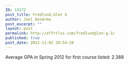 ```yaml
---
ID: 13172
post_title: Fredlund,Glen G
author: Joel DesArmo
post_excerpt: ""
layout: post
permalink: http://effrtlss.com/fredlundglen-g-3/
published: true
post_date: 2012-11-02 20:54:26
---
```

<p>Average GPA in Spring 2012 for first course listed: 2.388</p>